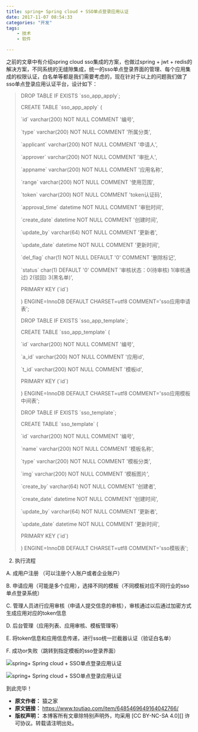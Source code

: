 ```yaml
---
title: spring+ Spring cloud + SSO单点登录应用认证
date: 2017-11-07 08:54:33
categories: "开发"
tags:
	- 技术
	- 软件

---
```


之前的文章中有介绍spring cloud sso集成的方案，也做过spring + jwt + redis的解决方案，不同系统的无缝隙集成，统一的sso单点登录界面的管理、每个应用集成的权限认证，白名单等都是我们需要考虑的，现在针对于以上的问题我们做了sso单点登录应用认证平台，设计如下：

> DROP TABLE IF EXISTS \`sso\_app\_apply\`;
> 
> CREATE TABLE \`sso\_app\_apply\` (
> 
> \`id\` varchar(200) NOT NULL COMMENT '编号',
> 
> \`type\` varchar(200) NOT NULL COMMENT '所属分类',
> 
> \`applicant\` varchar(200) NOT NULL COMMENT '申请人',
> 
> \`approver\` varchar(200) NOT NULL COMMENT '审批人',
> 
> \`appname\` varchar(200) NOT NULL COMMENT '应用名称',
> 
> \`range\` varchar(200) NOT NULL COMMENT '使用范围',
> 
> \`token\` varchar(200) NOT NULL COMMENT 'token认证码',
> 
> \`approval\_time\` datetime NOT NULL COMMENT '审批时间',
> 
> \`create\_date\` datetime NOT NULL COMMENT '创建时间',
> 
> \`update\_by\` varchar(64) NOT NULL COMMENT '更新者',
> 
> \`update\_date\` datetime NOT NULL COMMENT '更新时间',
> 
> \`del\_flag\` char(1) NOT NULL DEFAULT '0' COMMENT '删除标记',
> 
> \`status\` char(1) DEFAULT '0' COMMENT '审核状态：0(待审核) 1(审核通过) 2(驳回) 3(黑名单)',
> 
> PRIMARY KEY (\`id\`)
> 
> ) ENGINE=InnoDB DEFAULT CHARSET=utf8 COMMENT='sso应用申请表';
> 
> DROP TABLE IF EXISTS \`sso\_app\_template\`;
> 
> CREATE TABLE \`sso\_app\_template\` (
> 
> \`id\` varchar(200) NOT NULL COMMENT '编号',
> 
> \`a\_id\` varchar(200) NOT NULL COMMENT '应用id',
> 
> \`t\_id\` varchar(200) NOT NULL COMMENT '模板id',
> 
> PRIMARY KEY (\`id\`)
> 
> ) ENGINE=InnoDB DEFAULT CHARSET=utf8 COMMENT='sso应用模板中间表';
> 
> DROP TABLE IF EXISTS \`sso\_template\`;
> 
> CREATE TABLE \`sso\_template\` (
> 
> \`id\` varchar(200) NOT NULL COMMENT '编号',
> 
> \`name\` varchar(200) NOT NULL COMMENT '模板名称',
> 
> \`type\` varchar(200) NOT NULL COMMENT '模板分类',
> 
> \`img\` varchar(200) NOT NULL COMMENT '模板图片',
> 
> \`create\_by\` varchar(64) NOT NULL COMMENT '创建者',
> 
> \`create\_date\` datetime NOT NULL COMMENT '创建时间',
> 
> \`update\_by\` varchar(64) NOT NULL COMMENT '更新者',
> 
> \`update\_date\` datetime NOT NULL COMMENT '更新时间',
> 
> PRIMARY KEY (\`id\`)
> 
> ) ENGINE=InnoDB DEFAULT CHARSET=utf8 COMMENT='sso模板表';

2. 执行流程

A. 成用户注册 （可以注册个人账户或者企业账户）

B. 申请应用（可能是多个应用），选择不同的模板（不同模板对应不同行业的sso单点登录系统）

C. 管理人员进行应用审核（申请人提交信息的审核），审核通过以后通过加密方式生成应用对应的token信息

D. 后台管理（应用列表、应用审核、模板管理等）

E. 将token信息和应用信息传递，进行sso统一拦截器认证（验证白名单）

F. 成功or失败（跳转到指定模板的sso登录界面）

![spring+ Spring cloud + SSO单点登录应用认证][spring_ Spring cloud _ SSO]

![spring+ Spring cloud + SSO单点登录应用认证][spring_ Spring cloud _ SSO 1]

到此完毕！


[spring_ Spring cloud _ SSO]: /pro/os/crawler/NZMN-MEAJ-ZIFV.jpg
[spring_ Spring cloud _ SSO 1]: /pro/os/crawler/VZFB-IUEI-UREU.jpg
 *  **原文作者：** 猿之家
 *  **原文链接：** https://www.toutiao.com/item/6485469649164042766/
 *  **版权声明：** 本博客所有文章除特别声明外，均采用 [CC BY-NC-SA 4.0][] 许可协议。转载请注明出处。